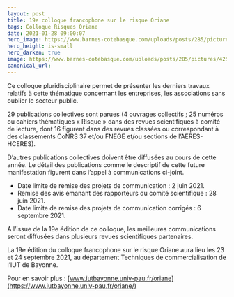 ```yaml
---
layout: post
title: 19e colloque francophone sur le risque Oriane
tags: Colloque Risques Oriane
date: 2021-01-28 09:00:07
hero_image: https://www.barnes-cotebasque.com/uploads/posts/285/pictures/42586/show_detail_webp.webp?1605257417
hero_height: is-small
hero_darken: true
image: https://www.barnes-cotebasque.com/uploads/posts/285/pictures/42586/show_detail_webp.webp?1605257417
canonical_url:
---
```


Ce colloque pluridisciplinaire permet de présenter les derniers travaux relatifs à cette thématique concernant les entreprises, les associations sans oublier le secteur public. 

29 publications collectives sont parues (4 ouvrages collectifs ; 25 numéros ou cahiers thématiques « Risque » dans des revues scientifiques à comité de lecture, dont 16 figurent dans des revues classées ou correspondant à des classements CoNRS 37 et/ou FNEGE et/ou sections de l’AERES-HCERES). 

D’autres publications collectives doivent être diffusées au cours de cette année. Le détail des publications comme le descriptif de cette future manifestation figurent dans l’appel à communications ci-joint.

* Date limite de remise des projets de communication : 2 juin 2021.
* Remise des avis émanant des rapporteurs du comité scientifique : 28 juin 2021.
* Date limite de remise des projets de communication corrigés : 6 septembre 2021.

A l’issue de la 19e édition de ce colloque, les meilleures communications seront diffusées dans plusieurs revues scientifiques partenaires.

La 19e édition du colloque francophone sur le risque Oriane aura lieu les 23 et 24 septembre 2021, au département Techniques de commercialisation de l’IUT de Bayonne.

Pour en savoir plus : [www.iutbayonne.univ-pau.fr/oriane](https://www.iutbayonne.univ-pau.fr/oriane/)

